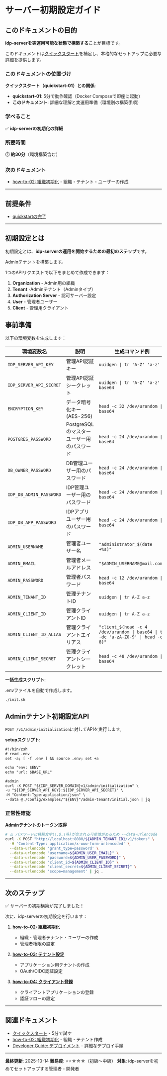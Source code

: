 # サーバー初期設定ガイド

## このドキュメントの目的

**idp-serverを実運用可能な状態で構築する**ことが目標です。

このドキュメントは[クイックスタート](../content_02_quickstart/quickstart-01-getting-started.md)を補足し、本格的なセットアップに必要な詳細を提供します。

### このドキュメントの位置づけ

**クイックスタート（quickstart-01）との関係**:
- **quickstart-01**: 5分で動作確認（Docker Composeで即座に起動）
- **このドキュメント**: 詳細な理解と実運用準備（環境別の構築手順）

### 学べること

✅ **idp-serverの初期化の詳細**


### 所要時間
⏱️ **約30分**（環境構築含む）

### 次のドキュメント
- [how-to-02: 組織初期化](./how-to-02-organization-initialization.md) - 組織・テナント・ユーザーの作成

---

## 前提条件

- [quickstartの完了](../content_02_quickstart/quickstart-01-getting-started.md)

---

## 初期設定とは

初期設定とは、**idp-serverの運用を開始するための最初のステップ**です。

Adminテナントを構築します。

1つのAPIリクエストで以下をまとめて作成できます：

1. **Organization** - Admin用の組織
2. **Tenant** -Adminテナント（Adminタイプ）
3. **Authorization Server** - 認可サーバー設定
4. **User** - 管理者ユーザー
5. **Client** - 管理用クライアント

##

## 事前準備


以下の環境変数を生成します：

| 環境変数名 | 説明 | 生成コマンド例 |
|-----------|------|--------------|
| `IDP_SERVER_API_KEY` | 管理API認証キー | `uuidgen \| tr 'A-Z' 'a-z'` |
| `IDP_SERVER_API_SECRET` | 管理API認証シークレット | `uuidgen \| tr 'A-Z' 'a-z' \| base64` |
| `ENCRYPTION_KEY` | データ暗号化キー (AES-256) | `head -c 32 /dev/urandom \| base64` |
| `POSTGRES_PASSWORD` | PostgreSQLのマスターユーザー用のパスワード | `head -c 24 /dev/urandom \| base64` |
| `DB_OWNER_PASSWORD` | DB管理ユーザー用のパスワード | `head -c 24 /dev/urandom \| base64` |
| `IDP_DB_ADMIN_PASSWORD` | IDP管理ユーザー用のパスワード | `head -c 24 /dev/urandom \| base64` |
| `IDP_DB_APP_PASSWORD` | IDPアプリユーザー用のパスワード | `head -c 24 /dev/urandom \| base64` |
| `ADMIN_USERNAME` | 管理者ユーザー名 | `"administrator_$(date +%s)"` |
| `ADMIN_EMAIL` | 管理者メールアドレス | `"$ADMIN_USERNAME@mail.com"` |
| `ADMIN_PASSWORD` | 管理者パスワード | `head -c 12 /dev/urandom \| base64` |
| `ADMIN_TENANT_ID` | 管理テナントID | `uuidgen \| tr A-Z a-z` |
| `ADMIN_CLIENT_ID` | 管理クライアントID | `uuidgen \| tr A-Z a-z` |
| `ADMIN_CLIENT_ID_ALIAS` | 管理クライアントエイリアス | `"client_$(head -c 4 /dev/urandom \| base64 \| tr -dc 'a-zA-Z0-9' \| head -c 8)"` |
| `ADMIN_CLIENT_SECRET` | 管理クライアントシークレット | `head -c 48 /dev/urandom \| base64` |

**一括生成スクリプト**:

.envファイルを自動で作成します。

```bash
./init.sh
```

## Adminテナント初期設定API

`POST /v1/admin/initialization`に対してAPIを実行します。

**setupスクリプト**:

```txt
#!/bin/zsh
# read .env
set -a; [ -f .env ] && source .env; set +a

echo "env: $ENV"
echo "url: $BASE_URL"

#admin
curl -X POST "${IDP_SERVER_DOMAIN}v1/admin/initialization" \
-u "${IDP_SERVER_API_KEY}:${IDP_SERVER_API_SECRET}" \
-H "Content-Type:application/json" \
--data @./config/examples/"${ENV}"/admin-tenant/initial.json | jq
```

### 正常性確認

**Adminテナントのトークン取得**

```bash
# ⚠️ パスワードに特殊文字(!,$,\等)が含まれる可能性があるため --data-urlencode
curl -X POST "http://localhost:8080/${ADMIN_TENANT_ID}/v1/tokens" \
  -H 'Content-Type: application/x-www-form-urlencoded' \
  --data-urlencode 'grant_type=password' \
  --data-urlencode "username=${ADMIN_USER_EMAIL}" \
  --data-urlencode "password=${ADMIN_USER_PASSWORD}" \
  --data-urlencode "client_id=${ADMIN_CLIENT_ID}" \
  --data-urlencode "client_secret=${ADMIN_CLIENT_SECRET}" \
  --data-urlencode 'scope=management' | jq .
```

---

## 次のステップ

✅ サーバーの初期構築が完了しました！

次に、idp-serverの初期設定を行います：

1. **[how-to-02: 組織初期化](./how-to-02-organization-initialization.md)**
   - 組織・管理者テナント・ユーザーの作成
   - 管理者権限の設定

2. **[how-to-03: テナント設定](./how-to-03-tenant-setup.md)**
   - アプリケーション用テナントの作成
   - OAuth/OIDC認証設定

3. **[how-to-04: クライアント登録](./how-to-04-client-registration.md)**
   - クライアントアプリケーションの登録
   - 認証フローの設定

---


## 関連ドキュメント

- [クイックスタート](../content_02_quickstart/quickstart-01-getting-started.md) - 5分で試す
- [how-to-02: 組織初期化](./how-to-02-organization-initialization.md) - 組織・テナント作成
- [Developer Guide: デプロイメント](../content_06_developer-guide/deployment.md) - 詳細なデプロイ手順

---

**最終更新**: 2025-10-14
**難易度**: ⭐⭐☆☆☆（初級〜中級）
**対象**: idp-serverを初めてセットアップする管理者・開発者
